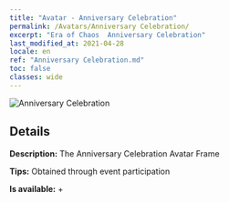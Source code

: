 ```yaml
---
title: "Avatar - Anniversary Celebration"
permalink: /Avatars/Anniversary Celebration/
excerpt: "Era of Chaos  Anniversary Celebration"
last_modified_at: 2021-04-28
locale: en
ref: "Anniversary Celebration.md"
toc: false
classes: wide
---
```

 ![Anniversary Celebration](/images/a/avatarFrame_65.png)

## Details

 **Description:** The Anniversary Celebration Avatar Frame 

 **Tips:** Obtained through event participation 

 **Is available:**  + 

